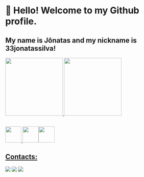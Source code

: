 # 👋 Hello! Welcome to my Github profile.
## My name is Jônatas and my nickname is 33jonatassilva!


<div>
<a href="https://github.com/seu-usuário-aqui">
<img height="180em" src="https://github-readme-stats.vercel.app/api/top-langs/?username=33jonatassilva&layout=compact&langs_count=7&theme=dark"/>
<img height="180em" src="https://github-readme-stats.vercel.app/api?username=33jonatassilva&show_icons=true&theme=dark&include_all_commits=true&count_private=true"/>
</div>

<br>

<img src="https://cdn.jsdelivr.net/gh/devicons/devicon/icons/html5/html5-original.svg" width="50" height="50"/> <img src="https://cdn.jsdelivr.net/gh/devicons/devicon/icons/css3/css3-original.svg" width="50" height="50" /><img src="https://cdn.jsdelivr.net/gh/devicons/devicon/icons/python/python-original.svg" width="50" height="50"/>

## Contacts:

<div>
<a href="https://www.instagram.com/the_jo_brito/" target="_blank" rel="external"><img src="https://img.shields.io/badge/-Instagram-%23E4405F?style=for-the-badge&logo=instagram&logoColor=white"></a>
<a href = "mailto:gstylus840@gmail.com" target="_blank" rel="external"><img src="https://img.shields.io/badge/Gmail-D14836?style=for-the-badge&logo=gmail&logoColor=white"></a>
<a href="https://www.linkedin.com/in/jônatas-de-brito-silva-40933423a/" target="_blank" rel="external"><img src="https://img.shields.io/badge/-LinkedIn-%230077B5?style=for-the-badge&logo=linkedin&logoColor=white"></a>   
</div>

